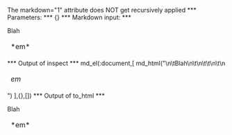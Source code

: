 The markdown="1" attribute does NOT get recursively applied
*** Parameters: ***
{}
*** Markdown input: ***
<table markdown='1'>
	Blah
	<thead>
		<tr><td>*em*</td></tr>
	</thead>
</table>

*** Output of inspect ***
md_el(:document,[
	md_html("<table markdown='1'>\n\tBlah\n\t<thead>\n\t\t<tr><td>*em*</td></tr>\n\t</thead>\n</table>")
],{},[])
*** Output of to_html ***
<table>Blah<thead>
		<tr><td>*em*</td></tr>
	</thead>
</table>


